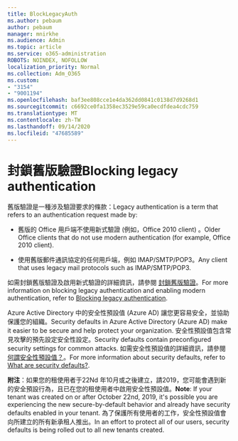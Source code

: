```yaml
---
title: BlockLegacyAuth
ms.author: pebaum
author: pebaum
manager: mnirkhe
ms.audience: Admin
ms.topic: article
ms.service: o365-administration
ROBOTS: NOINDEX, NOFOLLOW
localization_priority: Normal
ms.collection: Adm_O365
ms.custom:
- "3154"
- "9001194"
ms.openlocfilehash: baf3ee808cce1e4da362dd0841c0138d7d9268d1
ms.sourcegitcommit: c6692ce0fa1358ec3529e59ca0ecdfdea4cdc759
ms.translationtype: MT
ms.contentlocale: zh-TW
ms.lasthandoff: 09/14/2020
ms.locfileid: "47685589"
---
```

# <a name="blocking-legacy-authentication"></a><span data-ttu-id="4bdd2-102">封鎖舊版驗證</span><span class="sxs-lookup"><span data-stu-id="4bdd2-102">Blocking legacy authentication</span></span>

<span data-ttu-id="4bdd2-103">舊版驗證是一種涉及驗證要求的條款：</span><span class="sxs-lookup"><span data-stu-id="4bdd2-103">Legacy authentication is a term that refers to an authentication request made by:</span></span>

- <span data-ttu-id="4bdd2-104">舊版的 Office 用戶端不使用新式驗證 (例如，Office 2010 client) 。</span><span class="sxs-lookup"><span data-stu-id="4bdd2-104">Older Office clients that do not use modern authentication (for example, Office 2010 client).</span></span>

- <span data-ttu-id="4bdd2-105">使用舊版郵件通訊協定的任何用戶端，例如 IMAP/SMTP/POP3。</span><span class="sxs-lookup"><span data-stu-id="4bdd2-105">Any client that uses legacy mail protocols such as IMAP/SMTP/POP3.</span></span>

<span data-ttu-id="4bdd2-106">如需封鎖舊版驗證及啟用新式驗證的詳細資訊，請參閱 [封鎖舊版驗證](https://docs.microsoft.com/azure/active-directory/conditional-access/concept-conditional-access-block-legacy-authentication)。</span><span class="sxs-lookup"><span data-stu-id="4bdd2-106">For more information on blocking legacy authentication and enabling modern authentication, refer to [Blocking legacy authentication](https://docs.microsoft.com/azure/active-directory/conditional-access/concept-conditional-access-block-legacy-authentication).</span></span>

<span data-ttu-id="4bdd2-107">Azure Active Directory 中的安全性預設值 (Azure AD) 讓您更容易安全，並協助保護您的組織。</span><span class="sxs-lookup"><span data-stu-id="4bdd2-107">Security defaults in Azure Active Directory (Azure AD) make it easier to be secure and help protect your organization.</span></span> <span data-ttu-id="4bdd2-108">安全性預設值包含常見攻擊的預先設定安全性設定。</span><span class="sxs-lookup"><span data-stu-id="4bdd2-108">Security defaults contain preconfigured security settings for common attacks.</span></span>
<span data-ttu-id="4bdd2-109">如需安全性預設值的詳細資訊，請參閱 [何謂安全性預設值？](https://docs.microsoft.com/azure/active-directory/fundamentals/concept-fundamentals-security-defaults)。</span><span class="sxs-lookup"><span data-stu-id="4bdd2-109">For more information about security defaults, refer to [What are security defaults?](https://docs.microsoft.com/azure/active-directory/fundamentals/concept-fundamentals-security-defaults).</span></span> 

<span data-ttu-id="4bdd2-110">**附注**：如果您的租使用者于22Nd 年10月或之後建立，請2019，您可能會遇到新的安全預設行為，且已在您的租使用者中啟用安全性預設值。</span><span class="sxs-lookup"><span data-stu-id="4bdd2-110">**Note**:  If your tenant was created on or after October 22nd, 2019, it's possible you are experiencing the new secure-by-default behavior and already have security defaults enabled in your tenant.</span></span>  <span data-ttu-id="4bdd2-111">為了保護所有使用者的工作，安全性預設值會向所建立的所有新承租人推出。</span><span class="sxs-lookup"><span data-stu-id="4bdd2-111">In an effort to protect all of our users, security defaults is being rolled out to all new tenants created.</span></span>

